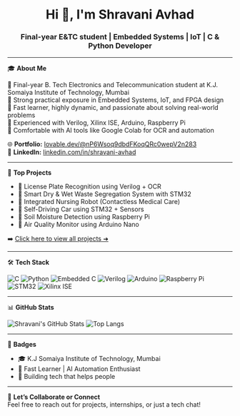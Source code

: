 <h1 align="center">Hi 👋, I'm Shravani Avhad</h1>
<h3 align="center">Final-year E&TC student | Embedded Systems | IoT | C & Python Developer</h3>

---

🎓 **About Me**

🔹 Final-year B. Tech Electronics and Telecommunication student at K.J. Somaiya Institute of Technology, Mumbai  
🔹 Strong practical exposure in Embedded Systems, IoT, and FPGA design  
🔹 Fast learner, highly dynamic, and passionate about solving real-world problems  
🔹 Experienced with Verilog, Xilinx ISE, Arduino, Raspberry Pi  
🔹 Comfortable with AI tools like Google Colab for OCR and automation

🌐 **Portfolio:** [lovable.dev/@nP6Wsoq9dbdFKoqQRc0wepV2n283](https://lovable.dev/@nP6Wsoq9dbdFKoqQRc0wepV2n283)  
🔗 **LinkedIn:** [linkedin.com/in/shravani-avhad](https://www.linkedin.com/in/shravani-avhad-9a5114369)

---

🚀 **Top Projects**

- 🔹 License Plate Recognition using Verilog + OCR  
- 🔹 Smart Dry & Wet Waste Segregation System with STM32  
- 🔹 Integrated Nursing Robot (Contactless Medical Care)  
- 🔹 Self-Driving Car using STM32 + Sensors  
- 🔹 Soil Moisture Detection using Raspberry Pi  
- 🔹 Air Quality Monitor using Arduino Nano

➡️ [Click here to view all projects ➜](#)

---

🛠️ **Tech Stack**

![C](https://img.shields.io/badge/-C-05122A?style=flat&logo=c)
![Python](https://img.shields.io/badge/-Python-05122A?style=flat&logo=python)
![Embedded C](https://img.shields.io/badge/-Embedded%20C-05122A?style=flat&logo=c)
![Verilog](https://img.shields.io/badge/-Verilog-05122A?style=flat)
![Arduino](https://img.shields.io/badge/-Arduino-05122A?style=flat&logo=arduino)
![Raspberry Pi](https://img.shields.io/badge/-Raspberry%20Pi-05122A?style=flat&logo=raspberrypi)
![STM32](https://img.shields.io/badge/-STM32-05122A?style=flat)
![Xilinx ISE](https://img.shields.io/badge/-Xilinx%20ISE-05122A?style=flat)

---

📊 **GitHub Stats**

![Shravani's GitHub Stats](https://github-readme-stats-nu-nine.vercel.app/api?username=shravani-avhad&show_icons=true&theme=radical)
![Top Langs](https://github-readme-stats-nu-nine.vercel.app/api/top-langs/?username=shravani-avhad&layout=compact&theme=radical)

---

🏅 **Badges**

- 🎓 K.J Somaiya Institute of Technology, Mumbai  
- 🧠 Fast Learner | AI Automation Enthusiast  
- 🚀 Building tech that helps people

---

💬 **Let’s Collaborate or Connect**  
Feel free to reach out for projects, internships, or just a tech chat!

